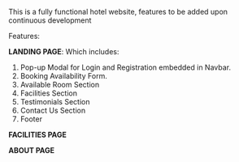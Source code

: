 This is a fully functional hotel website, features to be added upon continuous development

Features:

**LANDING PAGE**: Which includes:
1. Pop-up Modal for Login and Registration embedded in Navbar.
2. Booking Availability Form.
3. Available Room Section
4. Facilities Section
5. Testimonials Section
6. Contact Us Section
7. Footer

**FACILITIES PAGE**

**ABOUT PAGE**